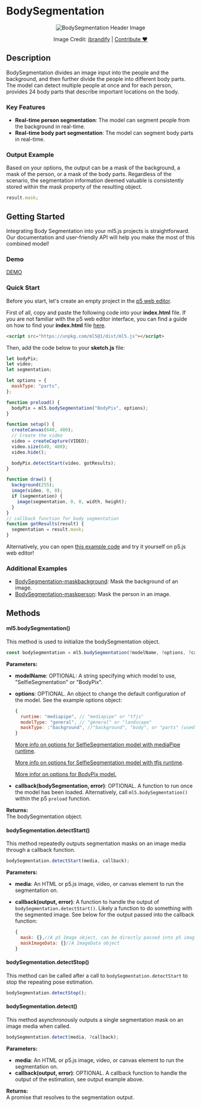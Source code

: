 # BodySegmentation

<center>
  <img class="header-img" src="assets/header-body-segmentation.png" alt="BodySegmentation Header Image" >
  <p class="img-credit"> Image Credit: <a href="https://thenounproject.com/creator/ibrandify/" target="_blank" title="ibrandify">ibrandify</a> | <a href='mailto:info@ml5js.org'>Contribute ♥️</a> </p>
</center>

## Description

BodySegmentation divides an image input into the people and the background, and then further divide the people into different body parts. The model can detect multiple people at once and for each person, provides 24 body parts that describe important locations on the body.

### Key Features

- **Real-time person segmentation**: The model can segment people from the background in real-time.
- **Real-time body part segmentation**: The model can segment body parts in real-time.

### Output Example

Based on your options, the output can be a mask of the background, a mask of the person, or a mask of the body parts. Regardless of the scenario, the segmentation information deemed valuable is consistently stored within the mask property of the resulting object.

```javascript
result.mask;
```

## Getting Started

Integrating Body Segmentation into your ml5.js projects is straightforward. Our documentation and user-friendly API will help you make the most of this combined model!

### Demo

[DEMO](iframes/body-segmentation ":include :type=iframe class='demo-iframe'width=100% height=550px")

### Quick Start

Before you start, let's create an empty project in the [p5 web editor](https://editor.p5js.org/).

First of all, copy and paste the following code into your **index.html** file. If you are not familiar with the p5 web editor interface, you can find a guide on how to find your **index.html** file [here](/?id=try-ml5js-online-1).

```html
<script src="https://unpkg.com/ml5@1/dist/ml5.js"></script>
```

Then, add the code below to your **sketch.js** file:

```js
let bodyPix;
let video;
let segmentation;

let options = {
  maskType: "parts",
};

function preload() {
  bodyPix = ml5.bodySegmentation("BodyPix", options);
}

function setup() {
  createCanvas(640, 480);
  // Create the video
  video = createCapture(VIDEO);
  video.size(640, 480);
  video.hide();

  bodyPix.detectStart(video, gotResults);
}

function draw() {
  background(255);
  image(video, 0, 0);
  if (segmentation) {
    image(segmentation, 0, 0, width, height);
  }
}
// callback function for body segmentation
function gotResults(result) {
  segmentation = result.mask;
}
```

Alternatively, you can open [this example code](https://github.com/ml5js/ml5-next-gen/tree/main/examples/BodySegmentation-maskbodyparts) and try it yourself on p5.js web editor!

### Additional Examples

- [BodySegmentation-maskbackground](https://github.com/ml5js/ml5-next-gen/tree/main/examples/BodySegmentation-maskbackground): Mask the background of an image.
- [BodySegmentation-maskperson](https://github.com/ml5js/ml5-next-gen/tree/main/examples/BodySegmentation-maskperson): Mask the person in an image.

<!-- ### Tutorials

**PoseNet on The Coding Train**
<iframe width="560" height="315" src="https://www.youtube-nocookie.com/embed/OIo-DIOkNVg" frameborder="0" allow="accelerometer; autoplay; encrypted-media; gyroscope; picture-in-picture" allowfullscreen></iframe> -->

## Methods

#### ml5.bodySegmentation()

This method is used to initialize the bodySegmentation object.

```javascript
const bodySegmentation = ml5.bodySegmentation(?modelName, ?options, ?callback);
```

**Parameters:**

- **modelName**: OPTIONAL: A string specifying which model to use, "SelfieSegmentation" or "BodyPix".

- **options**: OPTIONAL. An object to change the default configuration of the model. See the example options object:

  ```javascript
  {
    runtime: "mediapipe", // "mediapipe" or "tfjs"
    modelType: "general", // "general" or "landscape"
    maskType: :"background", //"background", "body", or "parts" (used to change the type of segmentation mask output)
  }
  ```

  [More info on options for SelfieSegmentation model with mediaPipe runtime](https://github.com/tensorflow/tfjs-models/tree/master/body-segmentation/src/selfie_segmentation_mediapipe#create-a-detector).

  [More info on options for SelfieSegmentation model with tfjs runtime](https://github.com/tensorflow/tfjs-models/tree/master/body-segmentation/src/selfie_segmentation_tfjs#create-a-detector).

  [More infor on options for BodyPix model.](https://github.com/tensorflow/tfjs-models/blob/master/body-segmentation/src/body_pix/README.md#create-a-detector)

- **callback(bodySegmentation, error)**: OPTIONAL. A function to run once the model has been loaded. Alternatively, call `ml5.bodySegmentation()` within the p5 `preload` function.

**Returns:**  
The bodySegmentation object.

#### bodySegmentation.detectStart()

This method repeatedly outputs segmentation masks on an image media through a callback function.

```javascript
bodySegmentation.detectStart(media, callback);
```

**Parameters:**

- **media**: An HTML or p5.js image, video, or canvas element to run the segmentation on.

- **callback(output, error)**: A function to handle the output of `bodySegmentation.detectStart()`. Likely a function to do something with the segmented image. See below for the output passed into the callback function:

  ```javascript
  {
    mask: {},//A p5 Image object, can be directly passed into p5 image() function
    maskImageData: {}//A ImageData object
  }
  ```

#### bodySegmentation.detectStop()

This method can be called after a call to `bodySegmentation.detectStart` to stop the repeating pose estimation.

```javascript
bodySegmentation.detectStop();
```

#### bodySegmentation.detect()

This method asynchronously outputs a single segmentation mask on an image media when called.

```javascript
bodySegmentation.detect(media, ?callback);
```

**Parameters:**

- **media**: An HTML or p5.js image, video, or canvas element to run the segmentation on.
- **callback(output, error)**: OPTIONAL. A callback function to handle the output of the estimation, see output example above.

**Returns:**  
A promise that resolves to the segmentation output.
